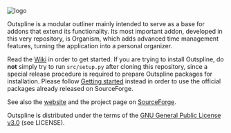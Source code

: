 ![logo](https://www.github.com/kynikos/outspline/wiki/logo.png)

Outspline is a modular outliner mainly intended to serve as a base for addons
that extend its functionality. Its most important addon, developed in this very
repository, is Organism, which adds advanced time management features, turning
the application into a personal organizer.

Read the [Wiki](https://www.github.com/kynikos/outspline/wiki) in order to get
started. If you are trying to install Outspline, do **not** simply try to run
`src/setup.py` after cloning this repository, since a special release
procedure is required to prepare Outspline packages for installation.
Please follow
[Getting started](https://github.com/kynikos/outspline/wiki/Getting-started)
instead in order to use the official packages already released on SourceForge.

See also the [website](https://kynikos.github.io/outspline/) and the project
page on [SourceForge](https://sourceforge.net/projects/outspline/).

Outspline is distributed under the terms of the
[GNU General Public License v3.0](http://www.gnu.org/copyleft/gpl.html)
(see LICENSE).

